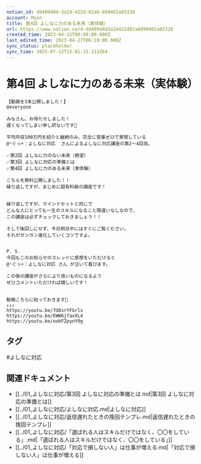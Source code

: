```yaml
---
notion_id: dd40948d-3a2d-422d-82a6-899462a03320
account: Main
title: 第4回 よしなに力のある未来（実体験）
url: https://www.notion.so/4-dd40948d3a2d422d82a6899462a03320
created_time: 2023-04-21T00:09:00.000Z
last_edited_time: 2023-04-27T06:19:00.000Z
sync_status: placeholder
sync_time: 2025-07-12T15:01:15.113264
---
```

# 第4回 よしなに力のある未来（実体験）

```plain text
【動画を3本公開しました！】
@everyone 

みなさん、お待たせしました！
遅くなってしまい申し訳ないです🙏

平均月収100万円を紹介と継続のみ、完全に営業ゼロで実現している
@¹ぐっ☀：よしなに対応  さんによるよしなに対応講座の第2〜4回目。

✅第2回 よしなに力のない未来（絶望）
✅第3回 よしなに対応の準備とは
✅第4回 よしなに力のある未来（実体験）

こちらを無料公開しました！！
繰り返しですが、まじめに超有料級の講座です！


繰り返しですが、マインドセットと同じで
どんな人にとっても一生のスキルになること間違いなしなので、
この講座は必ずチェックしておきましょう！！

そして後回しにせず、今日明日中にはすぐにご覧ください。
それがガンガン進化していくコツですよ。


P. S.
今回もこのお知らせのスレッドに感想をいただけると
@¹ぐっ☀：よしなに対応 さん が泣いて喜びます。

この後の講座がさらにより良いものになるよう
ぜひコメントいただければ嬉しいです！


動画こちらに貼っておきます🍄
↓↓↓
https://youtu.be/7UDsrYFGrls
https://youtu.be/EWW6jfaxXL4
https://youtu.be/oobFZpynY0g
```

## タグ

#よしなに対応 

## 関連ドキュメント

- [[../01_よしなに対応/第3回 よしなに対応の準備とは.md|第3回 よしなに対応の準備とは]]
- [[../01_よしなに対応/よしなに対応.md|よしなに対応]]
- [[../01_よしなに対応/返信遅れたときの挽回テンプレ.md|返信遅れたときの挽回テンプレ]]
- [[../01_よしなに対応/「選ばれる人はスキルだけではなく、〇〇をしている」.md|「選ばれる人はスキルだけではなく、〇〇をしている」]]
- [[../01_よしなに対応/「対応で損しない人」は仕事が増える.md|「対応で損しない人」は仕事が増える]]
